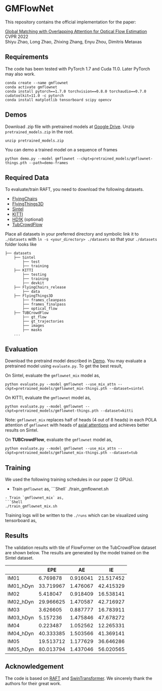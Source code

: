 # GMFlowNet

This repository contains the official implementation for the paper:

[Global Matching with Overlapping Attention for Optical Flow Estimation](https://arxiv.org/abs/2203.11335)<br/>
CVPR 2022 <br/>
Shiyu Zhao, Long Zhao, Zhixing Zhang, Enyu Zhou, Dimitris Metaxas<br/>

## Requirements
The code has been tested with PyTorch 1.7 and Cuda 11.0. Later PyTorch may also work.
```Shell
conda create --name gmflownet
conda activate gmflownet
conda install pytorch==1.7.0 torchvision==0.8.0 torchaudio==0.7.0 cudatoolkit=11.0 -c pytorch
conda install matplotlib tensorboard scipy opencv
```

## Demos
Download .zip file with pretrained models at [Google Drive](https://drive.google.com/file/d/1rVfu0j9O1M2hNsew-dVRlx9jL7c6ICru/view?usp=sharing). Unzip `pretrained_models.zip` in the root.
```Shell
unzip pretrained_models.zip
```

You can demo a trained model on a sequence of frames
```Shell
python demo.py --model gmflownet --ckpt=pretrained_models/gmflownet-things.pth --path=demo-frames
```

## Required Data
To evaluate/train RAFT, you need to download the following datasets. 
* [FlyingChairs](https://lmb.informatik.uni-freiburg.de/resources/datasets/FlyingChairs.en.html#flyingchairs)
* [FlyingThings3D](https://lmb.informatik.uni-freiburg.de/resources/datasets/SceneFlowDatasets.en.html)
* [Sintel](http://sintel.is.tue.mpg.de/)
* [KITTI](http://www.cvlibs.net/datasets/kitti/eval_scene_flow.php?benchmark=flow)
* [HD1K](http://hci-benchmark.iwr.uni-heidelberg.de/) (optional)
* [TubCrowdFlow](https://github.com/tsenst/CrowdFlow)

Place all datasets in your preferred directory and symbolic link it to `./datasets` with `ln -s <your_directory> ./datasets` so that your `./datasets` folder looks like
```Shell
├── datasets
    ├── Sintel
        ├── test
        ├── training
    ├── KITTI
        ├── testing
        ├── training
        ├── devkit
    ├── FlyingChairs_release
        ├── data
    ├── FlyingThings3D
        ├── frames_cleanpass
        ├── frames_finalpass
        ├── optical_flow
    ├── TUBCrowdFlow
        ├── gt_flow
        ├── gt_trajectories
        ├── images
        ├── masks
    ...
```

## Evaluation
Download the pretraind model described in [Demo](https://github.com/xiaofeng94/GMFlowNet/blob/master/README.md#demos). 
You may evaluate a pretrained model using `evaluate.py`. To get the best result,

On Sintel, evaluate the `gmflownet_mix` model as,
```Shell
python evaluate.py --model gmflownet --use_mix_attn --ckpt=pretrained_models/gmflownet_mix-things.pth --dataset=sintel
```
On KITTI, evaluate the `gmflownet` model as,
```Shell
python evaluate.py --model gmflownet --ckpt=pretrained_models/gmflownet-things.pth --dataset=kitti
```
Note: `gmflownet_mix` replaces half of heads (4 out of 8 heads) in each POLA attention of `gmflownet` with heads of [axial attentions](https://arxiv.org/abs/2003.07853) and achieves better results on Sintel.

On **TUBCrowdFlow**, evaluate the `gmflownet` model as,
```Shell
python evaluate.py --model gmflownet --use_mix_attn --ckpt=pretrained_models/gmflownet_mix-things.pth --dataset=tub
```

## Training
We used the following training schedules in our paper (2 GPUs). 

- Train `gmflownet` as,
```Shell`
./train_gmflownet.sh
```
- Train `gmflownet_mix` as,
```Shell
./train_gmflownet_mix.sh
```

Training logs will be written to the `./runs` which can be visualized using tensorboard as,

## Results
The validation results with tile of FlowFormer on the TubCrowdFlow dataset are shown below. The results are generated by the model trained on the Sintel dataset.

|           | EPE       | AE       | IE        |
|-----------|-----------|----------|-----------|
| IM01      | 6.769878  | 0.916041 | 21.517452 |
| IM01_hDyn | 33.719967 | 1.476067 | 42.415329 |
| IM02      | 5.418047  | 0.918409 | 16.538141 |
| IM02_hDyn | 29.966625 | 1.470587 | 42.716927 |   
| IM03      | 3.626605  | 0.887777 | 16.783911 |
| IM03_hDyn | 5.157236  | 1.475846 | 47.678272 |
| IM04      | 0.223487  | 1.052562 | 12.265331 |
| IM04_hDyn | 40.333385 | 1.503566 | 41.369141 |
| IM05      | 19.513712 | 1.177629 | 36.646286 |
| IM05_hDyn | 80.013794 | 1.437046 | 56.020565 |



## Acknowledgement
The code is based on [RAFT](https://github.com/princeton-vl/RAFT) and [SwinTransformer](https://github.com/SwinTransformer/Swin-Transformer-Object-Detection).
We sincerely thank the authors for their great work.
